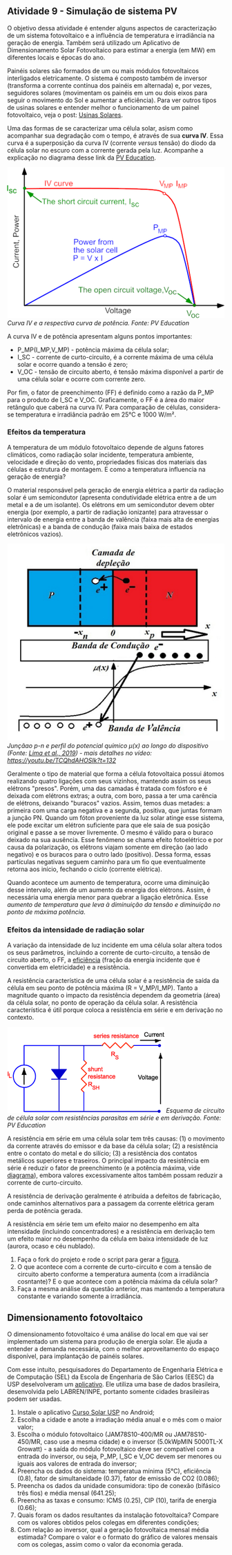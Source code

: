 ## Atividade 9 - Simulação de sistema PV

O objetivo dessa atividade é entender alguns aspectos de caracterização de um sistema fotovoltaico e a influência de temperatura e irradiância na geração de energia. Também será utilizado um Aplicativo de Dimensionamento Solar Fotovoltaico para estimar a energia (em MW) em diferentes locais e épocas do ano.

Painéis solares são formados de um ou mais módulos fotovoltaicos interligados eletricamente. O sistema é composto também de inversor (transforma a corrente contínua dos painéis em alternada) e, por vezes, seguidores solares (movimentam os painéis em um ou dois eixos para seguir o movimento do Sol e aumentar a eficiência). Para ver outros tipos de usinas solares e entender melhor o funcionamento de um painel fotovoltaico, veja o post: [Usinas Solares](https://www.monolitonimbus.com.br/usinas-solares/).

Uma das formas de se caracterizar uma célula solar, asism como acompanhar sua degradação com o tempo, é através de sua **curva IV**. Essa curva é a superposição da curva IV (corrente *versus* tensão) do diodo da célula solar no escuro com a corrente gerada pela luz. Acompanhe a explicação no diagrama desse link da [PV Education](https://www.pveducation.org/pvcdrom/solar-cell-operation/iv-curve).

![](IV_curve_solar_cell.png)
*Curva IV e a respectiva curva de potência. Fonte: PV Education*

A curva IV e de potência apresentam alguns pontos importantes:

- P_MP(I_MP,V_MP) - potência máxima da célula solar;
- I_SC - corrente de curto-circuito, é a corrente máxima de uma célula solar e ocorre quando a tensão é zero;
- V_OC - tensão de circuito aberto, é tensão máxima disponível a partir de uma célula solar e ocorre com corrente zero.

Por fim, o fator de preenchimento (FF) é definido como a razão da P_MP para o produto de I_SC e V_OC. Graficamente, o FF é a área do maior retângulo que caberá na curva IV. Para comparação de células, considera-se temperatura e irradiância padrão em 25°C e 1000 W/m².

### Efeitos da temperatura

A temperatura de um módulo fotovoltaico depende de alguns fatores climáticos, como radiação solar incidente, temperatura ambiente, velocidade e direção do vento, propriedades físicas dos materiais das células e estrutura de montagem. E como a temperatura influencia na geração de energia?

O material responsável pela geração de energia elétrica a partir da radiação solar é um semicondutor (apresenta condutividade elétrica entre a de um metal e a de um isolante). Os elétrons em um semicondutor devem obter energia (por exemplo, a partir de radiação ionizante) para atravessar o intervalo de energia entre a banda de valência (faixa mais alta de energias eletrônicas) e a banda de condução (faixa mais baixa de estados eletrônicos vazios).

![](juncao_pn.png)
*Junçãao p-n e perfil do potencial
químico µ(x) ao longo do dispositivo (Fonte: [Lima et al., 2019](http://dx.doi.org/10.1590/1806-9126-RBEF-2019-0191)) - mais detalhes no vídeo: https://youtu.be/TCQhdAHOSIk?t=132*

Geralmente o tipo de material que forma a célula fotovoltaica possui átomos realizando quatro ligações com seus vizinhos, mantendo assim os seus elétrons "presos". Porém, uma das camadas é tratada com fósforo e é deixada com elétrons extras; a outra, com boro, passa a ter uma carência de elétrons, deixando "buracos" vazios. Assim, temos duas metades: a primeira com uma carga negativa e a segunda, positiva, que juntas formam a junção PN. Quando um fóton proveniente da luz solar atinge esse sistema, ele pode excitar um elétron suficiente para que ele saia de sua posição original e passe a se mover livremente. O mesmo é válido para o buraco deixado na sua ausência. Esse fenômeno se chama efeito fotoelétrico e por causa da polarização, os elétrons viajam somente em direção (ao lado negativo) e os buracos para o outro lado (positivo). Dessa forma, essas partículas negativas seguem caminho para um fio que eventualmente retorna aos início, fechando o ciclo (corrente elétrica).

Quando acontece um aumento de temperatura, ocorre uma diminuição desse intervalo, além de um aumento da energia dos elétrons. Assim, é necessária uma energia menor para quebrar a ligação eletrônica. Esse *aumento de temperatura que leva à diminuição da tensão e diminuição no ponto de máxima potência*.

### Efeitos da intensidade de radiação solar

A variação da intensidade de luz incidente em uma célula solar altera todos os seus parâmetros, incluindo a corrente de curto-circuito, a tensão de circuito aberto, o FF, a [eficiência](https://www.pveducation.org/pvcdrom/solar-cell-operation/solar-cell-efficiency) (fração da energia incidente que é convertida em eletricidade) e a resistência.

A resistência característica de uma célula solar é a resistência de saída da célula em seu ponto de potência máxima (R = V_MP/I_MP). Tanto a magnitude quanto o impacto da resistência dependem da geometria (área) da célula solar, no ponto de operação da célula solar. A resistência característica é útil porque coloca a resistência em série e em derivação no contexto.

![](resist.gif)
*Esquema de circuito de célula solar com resistências parasitas em série e em derivação. Fonte: PV Education*

A resistência em série em uma célula solar tem três causas: (1) o movimento da corrente através do emissor e da base da célula solar; (2) a resistência entre o contato do metal e do silício; (3) a resistência dos contatos metálicos superiores e traseiros. O principal impacto da resistência em série é reduzir o fator de preenchimento (e a potência máxima, vide [diagrama](https://www.pveducation.org/pvcdrom/solar-cell-operation/fill-factor)), embora valores excessivamente altos também possam reduzir a corrente de curto-circuito.

A resistência de derivação geralmente é atribuída a defeitos de fabricação, onde caminhos alternativos para a passagem da corrente elétrica geram perda de potência gerada.

A resistência em série tem um efeito maior no desempenho em alta intensidade (incluindo concentradores) e a resistência em derivação tem um efeito maior no desempenho da célula em baixa intensidade de luz (aurora, ocaso e céu nublado).

1. Faça o fork do projeto e rode o script para gerar a [figura](https://pvlib-python.readthedocs.io/en/stable/gallery/iv-modeling/plot_singlediode.html#sphx-glr-gallery-iv-modeling-plot-singlediode-py).
2. O que acontece com a corrente de curto-circuito e com a tensão de circuito aberto conforme a temperatura aumenta (com a irradiância cosntante)? E o que acontece com a potência máxima da célula solar?
3. Faça a mesma análise da questão anterior, mas mantendo a temperatura constante e variando somente a irradiância.

## Dimensionamento fotovoltaico

O dimensionamento fotovoltaico é uma análise do local em que vai ser implementado um sistema para produção de energia solar. Ele ajuda a entender a demanda necessária, com o melhor aproveitamento do espaço disponível, para implantação de painéis solares.

Com esse intuito, pesquisadores do Departamento de Engenharia Elétrica e de Computação (SEL) da Escola de Engenharia de São Carlos (EESC) da USP deselvolveram um [aplicativo](https://jornal.usp.br/universidade/aplicativo-gratuito-desenvolvido-na-usp-ajuda-na-implantacao-de-paineis-de-energia-solar/). Ele utiliza uma base de dados brasileira, desenvolvida pelo LABREN/INPE, portanto somente cidades brasileiras podem ser usadas.

1. Instale o aplicativo [Curso Solar USP](https://play.google.com/store/apps/details?id=br.usp.eesc.pv_sizing_app&pli=1) no Android;
2. Escolha a cidade e anote a irradiação média anual e o mês com o maior valor;
3. Escolha o módulo fotovoltaico (JAM78S10-400/MR ou JAM78S10-450/MR, caso use a mesma cidade) e o inversor (5.0kWpMIN 5000TL-X Growatt) - a saída do módulo fotovoltaico deve ser compatível com a entrada do inversor, ou seja, P_MP, I_SC e V_OC devem ser menores ou iguais aos valores de entrada do inversor;
4. Preencha os dados do sistema: temperatua mínima (5°C), eficiência (0.8), fator de simultaneidade (0.37), fator de emissão de CO2 (0.086);
5. Preencha os dados da unidade consumidora: tipo de conexão (bifásico três fios) e média mensal (641.25);
6. Preencha as taxas e consumo: ICMS (0.25), CIP (10), tarifa de energia (0.66);
7. Quais foram os dados resultantes da instalação fotovoltaica? Compare com os valores obtidos pelos colegas em diferentes condições;
8. Com relação ao inversor, qual a geração fotovoltaica mensal média estimada? Compare o valor e o formato do gráfico de valores mensais com os colegas, assim como o valor da economia gerada.